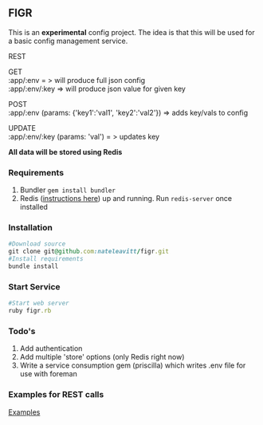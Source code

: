 ## FIGR
This is an **experimental** config project.  The idea is that this will
be used for a basic config management service.

REST

GET<br />
:app/:env = > will produce full json config<br />
:app/:env/:key => will produce json value for given key

POST<br />
:app/:env (params: {'key1':'val1', 'key2':'val2'}) => adds key/vals to
config

UPDATE<br />
:app/:env/:key (params: 'val') = > updates key

**All data will be stored using Redis**

### Requirements
1. Bundler `gem install bundler`
2. Redis ([instructions here](http://redis.io/topics/quickstart)) up and running. Run `redis-server` once installed

### Installation
```ruby
#Download source
git clone git@github.com:nateleavitt/figr.git
#Install requirements
bundle install
```

### Start Service
```ruby
#Start web server
ruby figr.rb
```

### Todo's
1. Add authentication
2. Add multiple 'store' options (only Redis right now)
3. Write a service consumption gem (priscilla) which writes .env file for use with foreman

### Examples for REST calls
[Examples](https://github.com/nateleavitt/figr/blob/master/examples.md)
